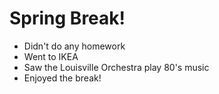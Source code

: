 # Spring Break! 

- Didn't do any homework
- Went to IKEA 
- Saw the Louisville Orchestra play 80's music
- Enjoyed the break!

